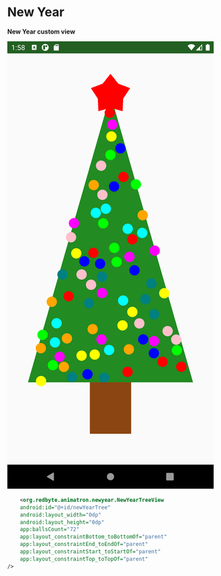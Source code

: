# New Year

**New Year custom view**

![New Year](/info/img/newYear.png)

```xml
    <org.redbyte.animatron.newyear.NewYearTreeView
    android:id="@+id/newYearTree"
    android:layout_width="0dp"
    android:layout_height="0dp"
    app:ballsCount="72"
    app:layout_constraintBottom_toBottomOf="parent"
    app:layout_constraintEnd_toEndOf="parent"
    app:layout_constraintStart_toStartOf="parent"
    app:layout_constraintTop_toTopOf="parent"
/>
```